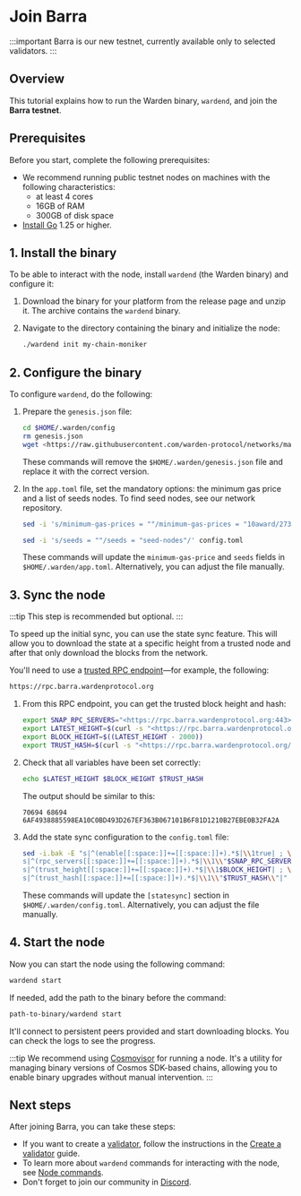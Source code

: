 ﻿---
sidebar_position: 2
---

# Join Barra

:::important
Barra is our new testnet, currently available only to selected validators.
:::

## Overview

This tutorial explains how to run the Warden binary, `wardend`, and join the **Barra testnet**.

## Prerequisites

Before you start, complete the following prerequisites:

- We recommend running public testnet nodes on machines with the following characteristics:
  - at least 4 cores
  - 16GB of RAM
  - 300GB of disk space
- [Install Go](https://go.dev/doc/install) 1.25 or higher.

## 1. Install the binary

To be able to interact with the node, install `wardend` (the Warden binary) and configure it:

1. Download the binary for your platform from the release page and unzip it. The archive contains the `wardend` binary.

2. Navigate to the directory containing the binary and initialize the node:
    
   ```bash
   ./wardend init my-chain-moniker
   ```

## 2. Configure the binary

To configure `wardend`, do the following:

1. Prepare the `genesis.json` file:
    
   ```bash
   cd $HOME/.warden/config
   rm genesis.json
   wget <https://raw.githubusercontent.com/warden-protocol/networks/main/testnets/barra/genesis.json>    
   ```
    
   These commands will remove the `$HOME/.warden/genesis.json` file and replace it with the correct version.
    
2. In the `app.toml` file, set the mandatory options: the minimum gas price and a list of seeds nodes. To find seed nodes, see our network repository.
    
   ```bash
   sed -i 's/minimum-gas-prices = ""/minimum-gas-prices = "10award/27394FB092D2ECCD56123C74F36E4C1F926001CEADA9CA97EA622B25F41E5EB2"/' app.toml
   ```
    
   ```bash
   sed -i 's/seeds = ""/seeds = "seed-nodes"/' config.toml
   ```
    
    These commands will update the `minimum-gas-price` and `seeds` fields in `$HOME/.warden/app.toml`. Alternatively, you can adjust the file manually.
    

## 3. Sync the node

:::tip
This step is recommended but optional.
:::

To speed up the initial sync, you can use the state sync feature. This will allow you to download the state at a specific height from a trusted node and after that only download the blocks from the network.

You'll need to use a [trusted RPC endpoint](https://github.com/warden-protocol/networks/blob/main/testnets/barra/chain.json)—for example, the following:

```bash
https://rpc.barra.wardenprotocol.org
```

1. From this RPC endpoint, you can get the trusted block height and hash:
    
   ```bash
   export SNAP_RPC_SERVERS="<https://rpc.barra.wardenprotocol.org:443>,<https://rpc.barra.wardenprotocol.org:443>"
   export LATEST_HEIGHT=$(curl -s "<https://rpc.barra.wardenprotocol.org/block>" | jq -r .result.block.header.height)
   export BLOCK_HEIGHT=$((LATEST_HEIGHT - 2000))
   export TRUST_HASH=$(curl -s "<https://rpc.barra.wardenprotocol.org/block?height=$BLOCK_HEIGHT>" | jq -r .result.block_id.hash)
   ```
    
2. Check that all variables have been set correctly:
    
   ```bash
   echo $LATEST_HEIGHT $BLOCK_HEIGHT $TRUST_HASH
   ```
    
   The output should be similar to this:
   
   ```
   70694 68694 6AF4938885598EA10C0BD493D267EF363B067101B6F81D1210B27EBE0B32FA2A
   ```
    
3. Add the state sync configuration to the `config.toml` file:
    
   ```bash
   sed -i.bak -E "s|^(enable[[:space:]]+=[[:space:]]+).*$|\\1true| ; \\
   s|^(rpc_servers[[:space:]]+=[[:space:]]+).*$|\\1\\"$SNAP_RPC_SERVERS\\"| ; \\
   s|^(trust_height[[:space:]]+=[[:space:]]+).*$|\\1$BLOCK_HEIGHT| ; \\
   s|^(trust_hash[[:space:]]+=[[:space:]]+).*$|\\1\\"$TRUST_HASH\\"|" $HOME/.warden/config/config.toml
   ```
    
   These commands will update the `[statesync]` section in `$HOME/.warden/config.toml`. Alternatively, you can adjust the file manually.

## 4. Start the node

Now you can start the node using the following command:
 
```bash
wardend start
```
 
If needed, add the path to the binary before the command:
 
```bash
path-to-binary/wardend start
```

It'll connect to persistent peers provided and start downloading blocks. You can check the logs to see the progress.

:::tip
We recommend using [Cosmovisor](https://docs.cosmos.network/v0.45/run-node/cosmovisor.html) for running a node. It's a utility for managing binary versions of Cosmos SDK-based chains, allowing you to enable binary upgrades without manual intervention.
:::

## Next steps

After joining Barra, you can take these steps:

- If you want to create a [validator](/learn/glossary#validator), follow the instructions in the [Create a validator](create-a-validator) guide.
- To learn more about `wardend` commands for interacting with the node, see [Node commands](../node-commands).
- Don't forget to join our community in [Discord](https://discord.com/invite/wardenprotocol).

